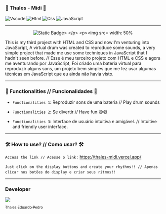 ### 🎵 Thales - Midi 🎵

![Vscode](https://img.shields.io/badge/Visual_Studio_Code-0078D4?style=for-the-badge&logo=visual%20studio%20code&logoColor=white)
![Html](https://img.shields.io/badge/HTML5-E34F26?style=for-the-badge&logo=html5&logoColor=white)
![Css](https://img.shields.io/badge/CSS3-1572B6?style=for-the-badge&logo=css3&logoColor=white)
![JavaScript](https://img.shields.io/badge/JavaScript-323330?style=for-the-badge&logo=javascript&logoColor=F7DF1E)

---

<p align="center">
<img src="https://img.shields.io/badge/Status-Complete-green20%25" alt="Static Badge>
</p>

![Mid Preview](thales-mid.png) width: 50%
 
This is my third project with HTML and CSS and now I'm venturing into JavaScript,
A virtual drum was created to reproduce some sounds, a very simple project that made me use some techniques
in JavaScript that I hadn't seen before. // Esse é meu terceiro projeto com HTML e CSS e agora me aventurando por JavaScript,
Foi criado uma bateria virtual para reproduzir alguns sons, um projeto bem simples que me fez usar algumas técnicas
em JavaScript que eu ainda não havia visto.

---

### 🔨 Functionalities // Funcionalidades 🔨

- `Functionalities 1`: Reproduzir sons de uma bateria // Play drum sounds
 
- `Functionalities 2`: Se divertir // Have fun 😅😅
 
- `Functionalities 3`: Interface de usuário intuitiva e amigável. // Intuitive and friendly user interface.

---

### 🛠️ How to use? // Como usar? 🛠️ 

`Access the link // Acesse o link` : https://thales-midi.vercel.app/

`Just click on the display buttons and create your rhythms!! // Apenas clicar nos botões do display e criar seus ritmos!!`

---

### Developer
 [<img loading="lazy" src="https://avatars.githubusercontent.com/u/89024257?v=4" width=115><br><sub>Thales Eduardo Pedro</sub>](https://github.com/thales32k0)
